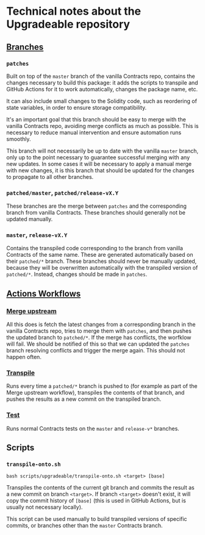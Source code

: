 # Technical notes about the Upgradeable repository

## [Branches](https://github.com/OpenZeppelin/openzeppelin-contracts-upgradeable/branches)

### `patches`

Built on top of the `master` branch of the vanilla Contracts repo, contains the changes necessary to build this package: it adds the scripts to transpile and GitHub Actions for it to work automatically, changes the package name, etc.

It can also include small changes to the Solidity code, such as reordering of state variables, in order to ensure storage compatibility.

It's an important goal that this branch should be easy to merge with the vanilla Contracts repo, avoiding merge conflicts as much as possible. This is necessary to reduce manual intervention and ensure automation runs smoothly.

This branch will not necessarily be up to date with the vanilla `master` branch, only up to the point necessary to guarantee successful merging with any new updates. In some cases it will be necessary to apply a manual merge with new changes, it is this branch that should be updated for the changes to propagate to all other branches.

### `patched/master`, `patched/release-vX.Y`

These branches are the merge between `patches` and the corresponding branch from vanilla Contracts. These branches should generally not be updated manually.

### `master`, `release-vX.Y`

Contains the transpiled code corresponding to the branch from vanilla Contracts of the same name. These are generated automatically based on their `patched/*` branch. These branches should never be manually updated, because they will be overwritten automatically with the transpiled version of `patched/*`. Instead, changes should be made in `patches`.

## [Actions Workflows](https://github.com/OpenZeppelin/openzeppelin-contracts-upgradeable/actions)

### [Merge upstream](/.github/workflows/merge-upstream.yml)

All this does is fetch the latest changes from a corresponding branch in the vanilla Contracts repo, tries to merge them with `patches`, and then pushes the updated branch to `patched/*`. If the merge has conflicts, the worfklow will fail. We should be notified of this so that we can updated the `patches` branch resolving conflicts and trigger the merge again. This should not happen often.

### [Transpile](/.github/workflows/transpile.yml)

Runs every time a `patched/*` branch is pushed to (for example as part of the Merge upstream workflow), transpiles the contents of that branch, and pushes the results as a new commit on the transpiled branch.

### [Test](/.github/workflows/test.yml)

Runs normal Contracts tests on the `master` and `release-v*` branches.

## Scripts

### `transpile-onto.sh`

```
bash scripts/upgradeable/transpile-onto.sh <target> [base]
```

Transpiles the contents of the current git branch and commits the result as a new commit on branch `<target>`. If branch `<target>` doesn't exist, it will copy the commit history of `[base]` (this is used in GitHub Actions, but is usually not necessary locally).

This script can be used manually to build transpiled versions of specific commits, or branches other than the `master` Contracts branch.
